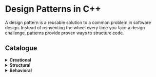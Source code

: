 # Design Patterns in C++

A design pattern is a reusable solution to a common problem in software design. Instead of reinventing the wheel every time you face a design challenge, patterns provide proven ways to structure code.

## Catalogue

<details>
  <summary><strong>Creational</strong></summary>
  - Abstract Factory <br/>
  - Builder
  - Factory
  - Prototype
  - Singleton
</details>

<details>
  <summary><strong>Structural</strong></summary>
  - Adapter
  - Bridge
  - Composite
  - Decorator
  - Facade
  - Flyweight
</details>

<details>
  <summary><strong>Behavioral</strong></summary>
_Coming soon..._
</details>
